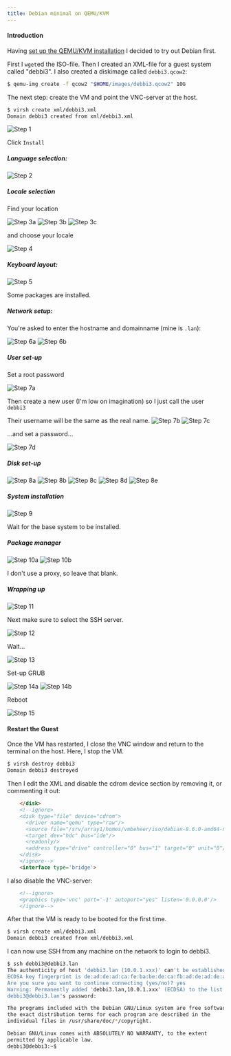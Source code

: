 ```yaml
---
title: Debian minimal on QEMU/KVM
---
```


#### Introduction
Having [set up the QEMU/KVM installation](../20161006) I decided to try out Debian first.

First I `wget`ed the ISO-file. Then I created an XML-file for a guest system called "debbi3".
I also created a diskimage called `debbi3.qcow2`:

```bash
$ qemu-img create -f qcow2 "$HOME/images/debbi3.qcow2" 10G
```

The next step: create the VM and point the VNC-server at the host.

```bash
$ virsh create xml/debbi3.xml
Domain debbi3 created from xml/debbi3.xml
```

![Step 1](step1.jpg)

Click `Install`

##### Language selection:

![Step 2](step2.png)

##### Locale selection
Find your location

![Step 3a](step3a.png)
![Step 3b](step3b.png)
![Step 3c](step3c.png)

and choose your locale

![Step 4](step4.png)

##### Keyboard layout:

![Step 5](step5.png)

Some packages are installed.
##### Network setup:
You're asked to enter the hostname and domainname (mine is `.lan`):

![Step 6a](step6a.png)
![Step 6b](step6b.png)

##### User set-up
Set a root password

![Step 7a](step7a.png)

Then create a new user (I'm low on imagination) so I just call the user `debbi3`

Their username will be the same as the real name.
![Step 7b](step7b.png)
![Step 7c](step7c.png)

...and set a password...

![Step 7d](step7d.png)

##### Disk set-up

![Step 8a](step8a.png)
![Step 8b](step8b.png)
![Step 8c](step8c.png)
![Step 8d](step8d.png)
![Step 8e](step8e.png)

##### System installation

![Step 9](step9.png)

Wait for the base system to be installed.

##### Package manager

![Step 10a](step10a.png)
![Step 10b](step10b.png)

I don't use a proxy, so leave that blank.

##### Wrapping up

![Step 11](step11.png)

Next make sure to select the SSH server.

![Step 12](step12.png)

Wait...

![Step 13](step13.png)

Set-up GRUB

![Step 14a](step14a.png)
![Step 14b](step14b.png)

Reboot

![Step 15](step15.png)

#### Restart the Guest
Once the VM has restarted, I close the VNC window and return to the terminal on the host.
Here, I stop the VM.

```bash
$ virsh destroy debbi3
Domain debbi3 destroyed
```

Then I edit the XML and disable the cdrom device section by removing it, or commenting it out:
```html
    </disk>
    <!--ignore>
    <disk type="file" device="cdrom">
      <driver name="qemu" type="raw"/>
      <source file="/srv/array1/homes/vmbeheer/iso/debian-8.6.0-amd64-netinst.iso"/>
      <target dev="hdc" bus="ide"/>
      <readonly/>
      <address type="drive" controller="0" bus="1" target="0" unit="0"/>
    </disk>
    </ignore-->
    <interface type='bridge'>
```

I also disable the VNC-server:
```xml
    <!--ignore>
    <graphics type='vnc' port='-1' autoport="yes" listen='0.0.0.0'/>
    </ignore-->
```

After that the VM is ready to be booted for the first time.
```bash
$ virsh create xml/debbi3.xml
Domain debbi3 created from xml/debbi3.xml
```

I can now use SSH from any machine on the network to login to debbi3.
```bash
$ ssh debbi3@debbi3.lan
The authenticity of host 'debbi3.lan (10.0.1.xxx)' can't be established.
ECDSA key fingerprint is de:ad:de:ad:ca:fe:ba:be:de:ca:fb:ad:de:ad:de:ad.
Are you sure you want to continue connecting (yes/no)? yes
Warning: Permanently added 'debbi3.lan,10.0.1.xxx' (ECDSA) to the list of known hosts.
debbi3@debbi3.lan's password:

The programs included with the Debian GNU/Linux system are free software;
the exact distribution terms for each program are described in the
individual files in /usr/share/doc/*/copyright.

Debian GNU/Linux comes with ABSOLUTELY NO WARRANTY, to the extent
permitted by applicable law.
debbi3@debbi3:~$ 
